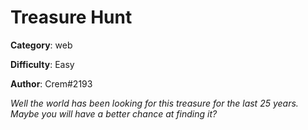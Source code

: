 Treasure Hunt
============

**Category**: web

**Difficulty**: Easy

**Author**: Crem#2193

_Well the world has been looking for this treasure for the last 25 years. Maybe you will have a better chance at finding it?_